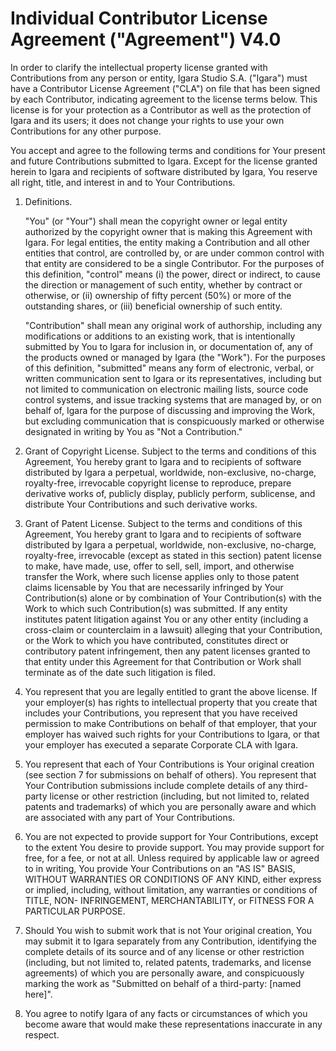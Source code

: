 Individual Contributor License Agreement ("Agreement") V4.0
============================================================

In order to clarify the intellectual property license granted with
Contributions from any person or entity, Igara Studio S.A. ("Igara")
must have a Contributor License Agreement ("CLA") on file that has
been signed by each Contributor, indicating agreement to the license
terms below. This license is for your protection as a Contributor as
well as the protection of Igara and its users; it does not change your
rights to use your own Contributions for any other purpose.

You accept and agree to the following terms and conditions for Your
present and future Contributions submitted to Igara. Except for the
license granted herein to Igara and recipients of software distributed
by Igara, You reserve all right, title, and interest in and to Your
Contributions.

1. Definitions.

   "You" (or "Your") shall mean the copyright owner or legal entity
   authorized by the copyright owner that is making this Agreement
   with Igara. For legal entities, the entity making a Contribution
   and all other entities that control, are controlled by, or are
   under common control with that entity are considered to be a single
   Contributor. For the purposes of this definition, "control" means
   (i) the power, direct or indirect, to cause the direction or
   management of such entity, whether by contract or otherwise, or
   (ii) ownership of fifty percent (50%) or more of the outstanding
   shares, or (iii) beneficial ownership of such entity.

   "Contribution" shall mean any original work of authorship,
   including any modifications or additions to an existing work, that
   is intentionally submitted by You to Igara for inclusion in, or
   documentation of, any of the products owned or managed by Igara
   (the "Work"). For the purposes of this definition, "submitted"
   means any form of electronic, verbal, or written communication sent
   to Igara or its representatives, including but not limited to
   communication on electronic mailing lists, source code control
   systems, and issue tracking systems that are managed by, or on
   behalf of, Igara for the purpose of discussing and improving the
   Work, but excluding communication that is conspicuously marked or
   otherwise designated in writing by You as "Not a Contribution."

2. Grant of Copyright License. Subject to the terms and conditions of
   this Agreement, You hereby grant to Igara and to recipients of
   software distributed by Igara a perpetual, worldwide,
   non-exclusive, no-charge, royalty-free, irrevocable copyright
   license to reproduce, prepare derivative works of, publicly
   display, publicly perform, sublicense, and distribute Your
   Contributions and such derivative works.

3. Grant of Patent License. Subject to the terms and conditions of
   this Agreement, You hereby grant to Igara and to recipients of
   software distributed by Igara a perpetual, worldwide,
   non-exclusive, no-charge, royalty-free, irrevocable (except as
   stated in this section) patent license to make, have made, use,
   offer to sell, sell, import, and otherwise transfer the Work, where
   such license applies only to those patent claims licensable by You
   that are necessarily infringed by Your Contribution(s) alone or by
   combination of Your Contribution(s) with the Work to which such
   Contribution(s) was submitted. If any entity institutes patent
   litigation against You or any other entity (including a cross-claim
   or counterclaim in a lawsuit) alleging that your Contribution, or
   the Work to which you have contributed, constitutes direct or
   contributory patent infringement, then any patent licenses granted
   to that entity under this Agreement for that Contribution or Work
   shall terminate as of the date such litigation is filed.

4. You represent that you are legally entitled to grant the above
   license. If your employer(s) has rights to intellectual property
   that you create that includes your Contributions, you represent
   that you have received permission to make Contributions on behalf
   of that employer, that your employer has waived such rights for
   your Contributions to Igara, or that your employer has executed a
   separate Corporate CLA with Igara.

5. You represent that each of Your Contributions is Your original
   creation (see section 7 for submissions on behalf of others). You
   represent that Your Contribution submissions include complete
   details of any third-party license or other restriction (including,
   but not limited to, related patents and trademarks) of which you
   are personally aware and which are associated with any part of Your
   Contributions.

6. You are not expected to provide support for Your Contributions,
   except to the extent You desire to provide support. You may provide
   support for free, for a fee, or not at all. Unless required by
   applicable law or agreed to in writing, You provide Your
   Contributions on an "AS IS" BASIS, WITHOUT WARRANTIES OR CONDITIONS
   OF ANY KIND, either express or implied, including, without
   limitation, any warranties or conditions of TITLE, NON-
   INFRINGEMENT, MERCHANTABILITY, or FITNESS FOR A PARTICULAR PURPOSE.

7. Should You wish to submit work that is not Your original creation,
   You may submit it to Igara separately from any Contribution,
   identifying the complete details of its source and of any license
   or other restriction (including, but not limited to, related
   patents, trademarks, and license agreements) of which you are
   personally aware, and conspicuously marking the work as "Submitted
   on behalf of a third-party: [named here]".

8. You agree to notify Igara of any facts or circumstances of which
   you become aware that would make these representations inaccurate
   in any respect.
